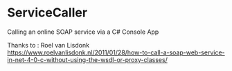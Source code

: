 # ServiceCaller
Calling an online SOAP service via a C# Console App


Thanks to : Roel van Lisdonk
https://www.roelvanlisdonk.nl/2011/01/28/how-to-call-a-soap-web-service-in-net-4-0-c-without-using-the-wsdl-or-proxy-classes/
